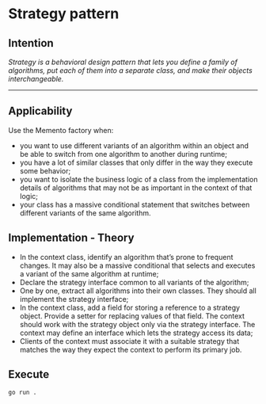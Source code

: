 # Strategy pattern

## Intention

*Strategy is a behavioral design pattern that lets you define a family of algorithms, put each of them into a separate class, and make their objects interchangeable.*

---

## Applicability

Use the Memento factory when:
* you want to use different variants of an algorithm within an object and be able to switch from one algorithm to another during runtime;
* you have a lot of similar classes that only differ in the way they execute some behavior;
* you want to isolate the business logic of a class from the implementation details of algorithms that may not be as important in the context of that logic;
* your class has a massive conditional statement that switches between different variants of the same algorithm.

## Implementation - Theory

- In the context class, identify an algorithm that’s prone to frequent changes. It may also be a massive conditional that selects and executes a variant of the same algorithm at runtime;
- Declare the strategy interface common to all variants of the algorithm;
- One by one, extract all algorithms into their own classes. They should all implement the strategy interface;
- In the context class, add a field for storing a reference to a strategy object. Provide a setter for replacing values of that field. The context should work with the strategy object only via the strategy interface. The context may define an interface which lets the strategy access its data;
- Clients of the context must associate it with a suitable strategy that matches the way they expect the context to perform its primary job.

## Execute

`go run .`